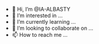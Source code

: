 - 👋 Hi, I’m @IA-ALBASTY
- 👀 I’m interested in ...
- 🌱 I’m currently learning ...
- 💞️ I’m looking to collaborate on ...
- 📫 How to reach me ...

<!---
IA-ALBASTY/IA-ALBASTY is a ✨ special ✨ repository because its `README.md` (this file) appears on your GitHub profile.
You can click the Preview link to take a look at your changes.
--->
